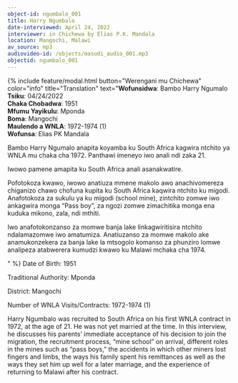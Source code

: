 ```yaml
---
object-id: ngumbalo_001
title: Harry Ngumbalo
date-interviewed: April 24, 2022
interviewer: in Chichewa by Elias P.K. Mandala
location: Mangochi, Malawi
av_source: mp3
audiovideo-id: /objects/masudi_audio_001.mp3
objectid: ngumbalo_001
---
```

{% include feature/modal.html button="Werengani mu Chichewa" color="info" title="Translation" text="**Wofunsidwa**: Bambo Harry Ngumalo<br>
**Tsiku**: 04/24/2022<br>
**Chaka Chobadwa**: 1951<br>
**Mfumu Yayikulu**: Mponda<br>
**Boma**: Mangochi<br>
**Maulendo a WNLA**: 1972-1974 (1)<br>
**Wofunsa**: Elias PK Mandala<br>
<p>Bambo Harry Ngumalo anapita koyamba ku South Africa kagwira ntchito ya WNLA mu chaka cha 1972. Panthawi imeneyo iwo anali ndi zaka 21.</p>
<p>Iwowo pamene amapita ku South Africa anali asanakwatire.</p>
<p>Pofotokoza kwawo, iwowo anatiuza mmene makolo awo anachivomereza chiganizo chawo chofuna kupita ku South Africa kaqwira ntchito ku migodi. Anafotokoza za sukulu ya ku migodi (school mine), zintchito zomwe iwo ankagwira monga “Pass boy”, za ngozi zomwe zimachitika monga ena kuduka mikono, zala, ndi mthiti.</p>
<p>Iwo anafotokonzanso za momwe banja lake linkagwiritisira ntchito ndalamazomwe iwo amatumiza. Anatiuzanso za momwe makolo ake anamukonzekera za banja lake la mtsogolo komanso za phunziro lomwe analipeza atabwerera kumudzi kwawo ku Malawi mchaka cha 1974.</p>" %}
Date of Birth: 1951

Traditional Authority: Mponda

District: Mangochi

Number of WNLA Visits/Contracts: 1972-1974 (1) 

Harry Ngumbalo was recruited to South Africa on his first WNLA contract in 1972, at the age of 21. He was not yet married at the time. In this interview, he discusses his parents’ immediate acceptance of his decision to join the migration, the recruitment process, “mine school” on arrival, different roles in the mines such as “pass boys,” the accidents in which other miners lost fingers and limbs, the ways his family spent his remittances as well as the ways they set him up well for a later marriage, and the experience of returning to Malawi after his contract.